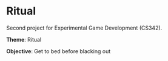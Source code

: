 # Ritual

Second project for Experimental Game Development (CS342). 

**Theme**: Ritual

**Objective**: Get to bed before blacking out
